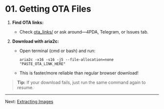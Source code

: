 # 01. Getting OTA Files

1. **Find OTA links:**  
   - Check [ota_links/](../ota_links/) or ask around—4PDA, Telegram, or Issues tab.

2. **Download with aria2c:**  
   - Open terminal (cmd or bash) and run:
     ```
     aria2c -x16 -s16 -j5 --file-allocation=none "PASTE_OTA_LINK_HERE"
     ```
   - This is faster/more reliable than regular browser download!

> **Tip:** If your download fails, just run the same command again to resume.

---  
Next: [Extracting Images](02-extracting-images.md)
